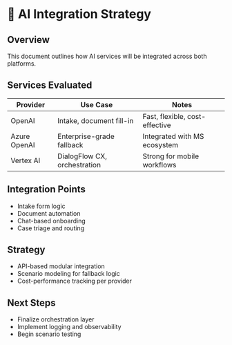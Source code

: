 # 🤖 AI Integration Strategy

## Overview

This document outlines how AI services will be integrated across both platforms.

## Services Evaluated

| Provider       | Use Case                         | Notes                          |
|----------------|----------------------------------|--------------------------------|
| OpenAI         | Intake, document fill-in         | Fast, flexible, cost-effective |
| Azure OpenAI   | Enterprise-grade fallback        | Integrated with MS ecosystem   |
| Vertex AI      | DialogFlow CX, orchestration     | Strong for mobile workflows    |

## Integration Points

- Intake form logic
- Document automation
- Chat-based onboarding
- Case triage and routing

## Strategy

- API-based modular integration
- Scenario modeling for fallback logic
- Cost-performance tracking per provider

## Next Steps

- Finalize orchestration layer
- Implement logging and observability
- Begin scenario testing